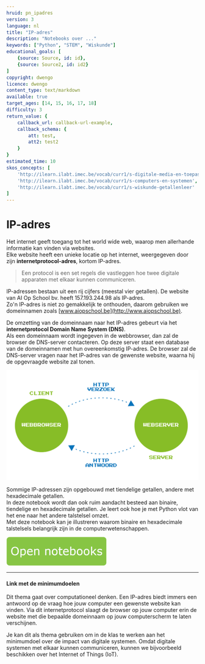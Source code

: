 ```yaml
---
hruid: pn_ipadres
version: 3
language: nl
title: "IP-adres"
description: "Notebooks over ..."
keywords: ["Python", "STEM", "Wiskunde"]
educational_goals: [
    {source: Source, id: id}, 
    {source: Source2, id: id2}
]
copyright: dwengo
licence: dwengo
content_type: text/markdown
available: true
target_ages: [14, 15, 16, 17, 18]
difficulty: 3
return_value: {
    callback_url: callback-url-example,
    callback_schema: {
        att: test,
        att2: test2
    }
}
estimated_time: 10
skos_concepts: [
    'http://ilearn.ilabt.imec.be/vocab/curr1/s-digitale-media-en-toepassingen', 
    'http://ilearn.ilabt.imec.be/vocab/curr1/s-computers-en-systemen', 
    'http://ilearn.ilabt.imec.be/vocab/curr1/s-wiskunde-getallenleer'
]
---
```


# IP-adres
Het internet geeft toegang tot het world wide web, waarop men allerhande informatie kan vinden via websites.<br>
Elke website heeft een unieke locatie op het internet, weergegeven door zijn **internetprotocol-adres**, kortom IP-adres. 
> Een protocol is een set regels die vastleggen hoe twee digitale apparaten met elkaar kunnen communiceren.

IP-adressen bestaan uit een rij cijfers (meestal vier getallen). De website van AI Op School bv. heeft 157.193.244.98 als IP-adres.<br>
Zo'n IP-adres is niet zo gemakkelijk te onthouden, daarom gebruiken we domeinnamen zoals [www.aiopschool.be](http://www.aiopschool.be). 

De omzetting van de domeinnaam naar het IP-adres gebeurt via het **internetprotocol Domain Name System (DNS)**.<br>
Als een domeinnaam wordt ingegeven in de webbrowser, dan zal de browser de DNS-server contacteren. Op deze server staat een database van de domeinnamen met hun overeenkomstig IP-adres. De browser zal de DNS-server vragen naar het IP-adres
van de gewenste website, waarna hij de opgevraagde website zal tonen.

![DNS](embed/domeinnaam.png "Domeinnaam en DNS")

Sommige IP-adressen zijn opgebouwd met tiendelige getallen, andere met hexadecimale getallen.<br>
In deze notebook wordt dan ook ruim aandacht besteed aan binaire, tiendelige en hexadecimale getallen. Je leert ook hoe je met Python vlot van het ene naar het andere talstelsel omzet.<br>
Met deze notebook kan je illustreren waarom binaire en hexadecimale talstelsels belangrijk zijn in de computerwetenschappen.

[![](embed/Knop.png "Knop")](https://kiks.ilabt.imec.be/jupyterhub/?id=1300 "Notebooks IP-adres")

----
#### Link met de minimumdoelen
Dit thema gaat over computationeel denken. Een IP-adres biedt immers een antwoord op de vraag hoe jouw computer een gewenste website kan vinden. Via dit internetprotocol slaagt de browser op jouw computer erin de website met die bepaalde domeinnaam op jouw computerscherm te laten verschijnen.

Je kan dit als thema gebruiken om in de klas te werken aan het minimumdoel over de impact van digitale systemen. Omdat digitale systemen met elkaar kunnen communiceren, kunnen we bijvoorbeeld beschikken over het Internet of Things (IoT). 


